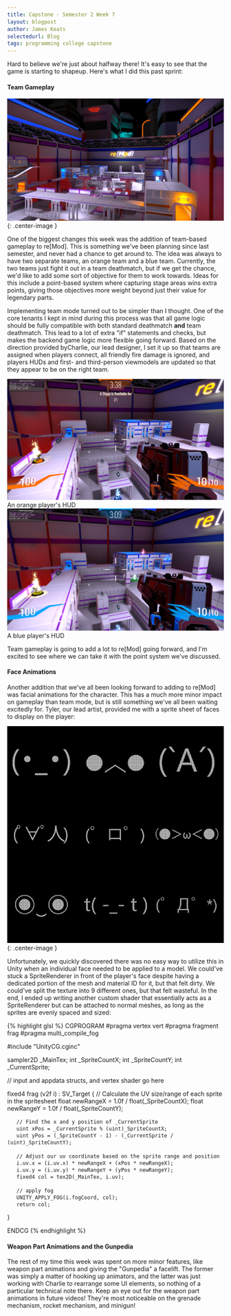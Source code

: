 ```yaml
---
title: Capstone - Semester 2 Week 7
layout: blogpost
author: James Keats
selectedurl: Blog
tags: programming college capstone
---
```

Hard to believe we're just about halfway there! It's easy to see that the game is starting to shapeup. Here's what I did this past sprint:

<!--more-->

#### Team Gameplay

![New Team-Based Arena Art](/assets/img/blog/capstone/s2w7-newart.png){: .center-image }

One of the biggest changes this week was the addition of team-based gameplay to re[Mod]. This is something we've been planning since last semester, and never had a chance to get around to. The idea was always to have two separate teams, an orange team and a blue team. Currently, the two teams just fight it out in a team deathmatch, but if we get the chance, we'd like to add some sort of objective for them to work towards. Ideas for this include a point-based system where capturing stage areas wins extra points, giving those objectives more weight beyond just their value for legendary parts.

Implementing team mode turned out to be simpler than I thought. One of the core tenants I kept in mind during this process was that all game logic should be fully compatible with both standard deathmatch **and** team deathmatch. This lead to a lot of extra "if" statements and checks, but makes the backend game logic more flexible going forward. Based on the direction provided byCharlie, our lead designer, I set it up so that teams are assigned when players connect, all friendly fire damage is ignored, and players HUDs and first- and third-person viewmodels are updated so that they appear to be on the right team.

<p> <!-- It's just easier to do columns in HTML, as sad as it is to stick this in the middle... -->
<div class="flex flex-wrap">
    <div class="w-full md:w-1/2 mb-6 md:m-0">
        <div>
            <div class="text-center md:pr-4">
                <img class="w-full" src="/assets/img/blog/capstone/s2w7-orange.png">
                <span>An orange player's HUD</span>
            </div>
        </div>
    </div>
    <div class="w-full md:w-1/2">
        <div>
            <div class="text-center md:pl-4">
                <img class="w-full" src="/assets/img/blog/capstone/s2w7-blue.png">
                <div>A blue player's HUD</div>
            </div>
        </div>
    </div>
</div>
</p>

Team gameplay is going to add a lot to re[Mod] going forward, and I'm excited to see where we can take it with the point system we've discussed.

#### Face Animations

Another addition that we've all been looking forward to adding to re[Mod] was facial animations for the character. This has a much more minor impact on gameplay than team mode, but is still something we've all been waiting excitedly for. Tyler, our lead artist, provided me with a sprite sheet of faces to display on the player:

![New Scorecard](/assets/img/blog/capstone/s2w7_botface.png){: .center-image }

Unfortunately, we quickly discovered there was no easy way to utilize this in Unity when an individual face needed to be applied to a model. We could've stuck a SpriteRenderer in front of the player's face despite having a dedicated portion of the mesh and material ID for it, but that felt dirty. We could've split the texture into 9 different ones, but that felt wasteful. In the end, I ended up writing another custom shader that essentially acts as a SpriteRenderer but can be attached to normal meshes, as long as the sprites are evenly spaced and sized:

{% highlight glsl %}
CGPROGRAM
#pragma vertex vert
#pragma fragment frag
#pragma multi_compile_fog

#include "UnityCG.cginc"

sampler2D _MainTex;
int _SpriteCountX;
int _SpriteCountY;
int _CurrentSprite;

// input and appdata structs, and vertex shader go here

fixed4 frag (v2f i) : SV_Target
{
       // Calculate the UV size/range of each sprite in the spritesheet
       float newRangeX = 1.0f / float(_SpriteCountX);
       float newRangeY = 1.0f / float(_SpriteCountY);

       // Find the x and y position of _CurrentSprite
       uint xPos = _CurrentSprite % (uint)_SpriteCountX;
       uint yPos = (_SpriteCountY - 1) - (_CurrentSprite / (uint)_SpriteCountY);

       // Adjust our uv coordinate based on the sprite range and position
       i.uv.x = (i.uv.x) * newRangeX + (xPos * newRangeX);
       i.uv.y = (i.uv.y) * newRangeY + (yPos * newRangeY);
       fixed4 col = tex2D(_MainTex, i.uv);

       // apply fog
       UNITY_APPLY_FOG(i.fogCoord, col);
       return col;
}

ENDCG
{% endhighlight %}

#### Weapon Part Animations and the Gunpedia

The rest of my time this week was spent on more minor features, like weapon part animations and giving the "Gunpedia" a facelift. The former was simply a matter of hooking up animators, and the latter was just working with Charlie to rearrange some UI elements, so nothing of a particular technical note there. Keep an eye out for the weapon part animations in future videos! They're most noticeable on the grenade mechanism, rocket mechanism, and minigun!
